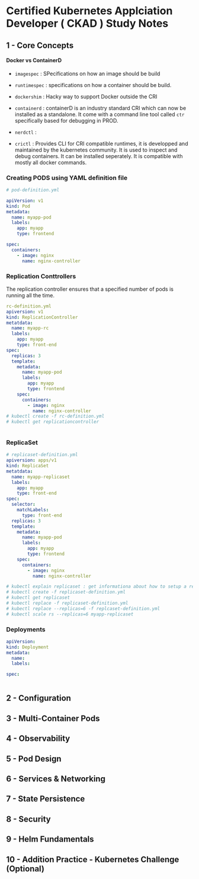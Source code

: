 # Certified Kubernetes Applciation Developer ( CKAD ) Study Notes

## 1 - Core Concepts
#### Docker vs ContainerD
- `imagespec` : SPecifications on how an image should be build
- `runtimespec` : specifications on how a container should be build.
- `dockershim` : Hacky way to support Docker outside the CRI
- `containerd` : containerD is an industry standard CRI which can now be installed as a standalone. It come with a command line tool called `ctr` specifically based for debugging in PROD.

- `nerdctl` : 
- `crictl` : Provides CLI for CRI compatible runtimes, it is developped and maintained by the kubernetes community. It is used to inspect and debug containers. It can be installed seperately. It is compatible with mostly all docker commands.

### Creating PODS using YAML definition file
```yaml
# pod-definition.yml

apiVersion: v1
kind: Pod
metadata:
  name: myapp-pod
  labels:
    app: myapp
    type: frontend

spec:
  containers:
    - image: nginx
      name: nginx-controller


```

### Replication Conttrollers

The replication controller ensures that a specified number of pods is running all the time.

```yml
rc-definition.yml
apiversion: v1
kind: ReplicationController
metatdata: 
  name: myapp-rc
  labels:
    app: myapp
    type: front-end
spec:
  replicas: 3
  template:
    metadata:
      name: myapp-pod
      labels:
        app: myapp
        type: frontend
    spec:
      containers:
        - image: nginx
          name: nginx-controller
# kubectl create -f rc-definition.yml
# kubectl get replicationcontroller
    
```

### ReplicaSet
```yml
# replicaset-definition.yml
apiversion: apps/v1
kind: ReplicaSet
metatdata: 
  name: myapp-replicaset
  labels:
    app: myapp
    type: front-end
spec:
  selector:
    matchLabels:
      type: front-end
  replicas: 3
  template:
    metadata:
      name: myapp-pod
      labels:
        app: myapp
        type: frontend
    spec:
      containers:
        - image: nginx
          name: nginx-controller

# kubectl explain replicaset : get informationa about how to setup a replicaset
# kubectl create -f replicaset-definition.yml
# kubectl get replicaset
# kubectl replace -f replicaset-definition.yml
# kubectl replace --replicas=6 -f replcaset-definition.yml
# kubectl scale rs --replicas=6 myapp-replicaset
```

### Deployments
```yml
apiVersion:
kind: Deployment
metadata:
  name:
  labels:

spec:
  
```

## 2 - Configuration


## 3 - Multi-Container Pods

## 4 - Observability 

## 5 - Pod Design

## 6 - Services & Networking

## 7 - State Persistence 

## 8 - Security

## 9 - Helm Fundamentals

## 10 - Addition Practice - Kubernetes Challenge (Optional)